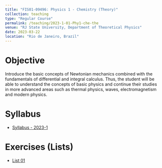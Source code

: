 ```yaml
---
title: "FIS01-09496: Physics 1 - Chemistry (Theory)"
collection: teaching
type: "Regular Course"
permalink: /teaching/2023-1-01-Phy1-che-the
venue: "RJ State University, Department of Theoretical Physics"
date: 2023-03-22
location: "Rio de Janeiro, Brazil"
---
```


Objective
======

Introduce the basic concepts of Newtonian mechanics combined with the fundamentals of differential and integral calculus. Thus, the student will be able to understand the concepts of basic physics and continue their studies in more advanced areas such as thermal physics, waves, electromagnetism and modern physics.

Syllabus
======

* [Syllabus - 2023-1](https://aranharafael.github.io/files/QuiFis1/Syllabus_2023_1.pdf)

Exercises (Lists)
======

* [List 01](https://aranharafael.github.io/files/QuiFis1/Lista1.pdf)
